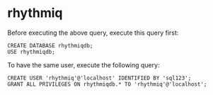 # rhythmiq
Before executing the above query, execute this query first:
```
CREATE DATABASE rhythmiqdb;
USE rhythmiqdb;
```
To have the same user, execute the following query:
```
CREATE USER 'rhythmiq'@'localhost' IDENTIFIED BY 'sql123';
GRANT ALL PRIVILEGES ON rhythmiqdb.* TO 'rhythmiq'@'localhost';
```
